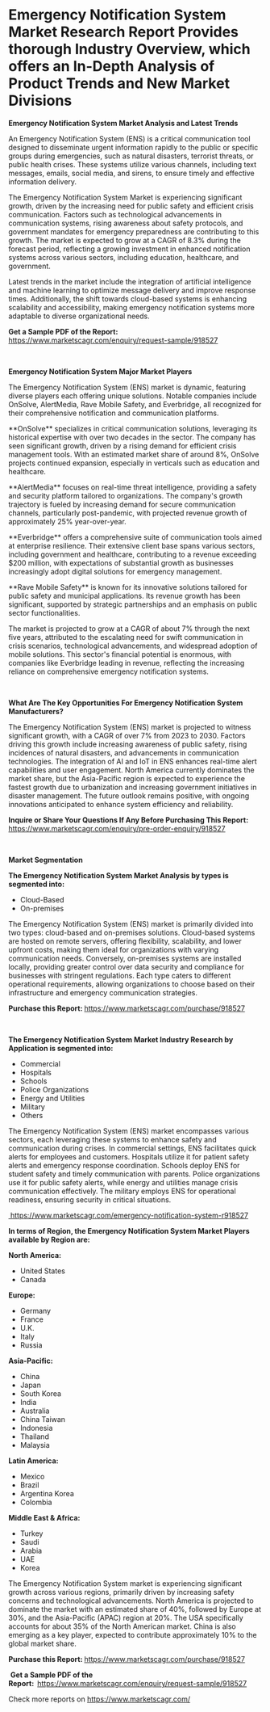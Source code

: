 <p><h1>Emergency Notification System Market Research Report Provides thorough Industry Overview, which offers an In-Depth Analysis of Product Trends and New Market Divisions</h1></p><p><strong>Emergency Notification System Market Analysis and Latest Trends</strong></p>
<p><p>An Emergency Notification System (ENS) is a critical communication tool designed to disseminate urgent information rapidly to the public or specific groups during emergencies, such as natural disasters, terrorist threats, or public health crises. These systems utilize various channels, including text messages, emails, social media, and sirens, to ensure timely and effective information delivery.</p><p>The Emergency Notification System Market is experiencing significant growth, driven by the increasing need for public safety and efficient crisis communication. Factors such as technological advancements in communication systems, rising awareness about safety protocols, and government mandates for emergency preparedness are contributing to this growth. The market is expected to grow at a CAGR of 8.3% during the forecast period, reflecting a growing investment in enhanced notification systems across various sectors, including education, healthcare, and government.</p><p>Latest trends in the market include the integration of artificial intelligence and machine learning to optimize message delivery and improve response times. Additionally, the shift towards cloud-based systems is enhancing scalability and accessibility, making emergency notification systems more adaptable to diverse organizational needs.</p></p>
<p><strong>Get a Sample PDF of the Report:&nbsp;</strong> <a href="https://www.marketscagr.com/enquiry/request-sample/918527?utm_campaign=2795&utm_medium=2&utm_source=Github&utm_content=ia&utm_term=06032025&utm_id=emergency-notification-system">https://www.marketscagr.com/enquiry/request-sample/918527</a></p>
<p>&nbsp;</p>
<p><strong>Emergency Notification System Major Market Players</strong></p>
<p><p>The Emergency Notification System (ENS) market is dynamic, featuring diverse players each offering unique solutions. Notable companies include OnSolve, AlertMedia, Rave Mobile Safety, and Everbridge, all recognized for their comprehensive notification and communication platforms.</p><p>**OnSolve** specializes in critical communication solutions, leveraging its historical expertise with over two decades in the sector. The company has seen significant growth, driven by a rising demand for efficient crisis management tools. With an estimated market share of around 8%, OnSolve projects continued expansion, especially in verticals such as education and healthcare.</p><p>**AlertMedia** focuses on real-time threat intelligence, providing a safety and security platform tailored to organizations. The company's growth trajectory is fueled by increasing demand for secure communication channels, particularly post-pandemic, with projected revenue growth of approximately 25% year-over-year. </p><p>**Everbridge** offers a comprehensive suite of communication tools aimed at enterprise resilience. Their extensive client base spans various sectors, including government and healthcare, contributing to a revenue exceeding $200 million, with expectations of substantial growth as businesses increasingly adopt digital solutions for emergency management.</p><p>**Rave Mobile Safety** is known for its innovative solutions tailored for public safety and municipal applications. Its revenue growth has been significant, supported by strategic partnerships and an emphasis on public sector functionalities.</p><p>The market is projected to grow at a CAGR of about 7% through the next five years, attributed to the escalating need for swift communication in crisis scenarios, technological advancements, and widespread adoption of mobile solutions. This sector's financial potential is enormous, with companies like Everbridge leading in revenue, reflecting the increasing reliance on comprehensive emergency notification systems.</p></p>
<p>&nbsp;</p>
<p><strong>What Are The Key Opportunities For Emergency Notification System Manufacturers?</strong></p>
<p><p>The Emergency Notification System (ENS) market is projected to witness significant growth, with a CAGR of over 7% from 2023 to 2030. Factors driving this growth include increasing awareness of public safety, rising incidences of natural disasters, and advancements in communication technologies. The integration of AI and IoT in ENS enhances real-time alert capabilities and user engagement. North America currently dominates the market share, but the Asia-Pacific region is expected to experience the fastest growth due to urbanization and increasing government initiatives in disaster management. The future outlook remains positive, with ongoing innovations anticipated to enhance system efficiency and reliability.</p></p>
<p><strong>Inquire or Share Your Questions If Any Before Purchasing This Report:</strong> <a href="https://www.marketscagr.com/enquiry/pre-order-enquiry/918527?utm_campaign=2795&utm_medium=2&utm_source=Github&utm_content=ia&utm_term=06032025&utm_id=emergency-notification-system">https://www.marketscagr.com/enquiry/pre-order-enquiry/918527</a></p>
<p>&nbsp;</p>
<p><strong>Market Segmentation</strong></p>
<p><strong>The Emergency Notification System Market Analysis by types is segmented into:</strong></p>
<p><ul><li>Cloud-Based</li><li>On-premises</li></ul></p>
<p><p>The Emergency Notification System (ENS) market is primarily divided into two types: cloud-based and on-premises solutions. Cloud-based systems are hosted on remote servers, offering flexibility, scalability, and lower upfront costs, making them ideal for organizations with varying communication needs. Conversely, on-premises systems are installed locally, providing greater control over data security and compliance for businesses with stringent regulations. Each type caters to different operational requirements, allowing organizations to choose based on their infrastructure and emergency communication strategies.</p></p>
<p><strong>Purchase this Report:&nbsp;</strong><a href="https://www.marketscagr.com/purchase/918527?utm_campaign=2795&utm_medium=2&utm_source=Github&utm_content=ia&utm_term=06032025&utm_id=emergency-notification-system">https://www.marketscagr.com/purchase/918527</a></p>
<p>&nbsp;</p>
<p><strong>The Emergency Notification System Market Industry Research by Application is segmented into:</strong></p>
<p><ul><li>Commercial</li><li>Hospitals</li><li>Schools</li><li>Police Organizations</li><li>Energy and Utilities</li><li>Military</li><li>Others</li></ul></p>
<p><p>The Emergency Notification System (ENS) market encompasses various sectors, each leveraging these systems to enhance safety and communication during crises. In commercial settings, ENS facilitates quick alerts for employees and customers. Hospitals utilize it for patient safety alerts and emergency response coordination. Schools deploy ENS for student safety and timely communication with parents. Police organizations use it for public safety alerts, while energy and utilities manage crisis communication effectively. The military employs ENS for operational readiness, ensuring security in critical situations.</p></p>
<p><a href="https://www.marketscagr.com/emergency-notification-system-r918527?utm_campaign=2795&utm_medium=2&utm_source=Github&utm_content=ia&utm_term=06032025&utm_id=emergency-notification-system">&nbsp;https://www.marketscagr.com/emergency-notification-system-r918527</a></p>
<p><strong>In terms of Region, the Emergency Notification System Market Players available by Region are:</strong></p>
<p>
    <p> <strong> North America: </strong>
        <ul>
            <li>United States</li>
            <li>Canada</li>
        </ul>
        </p> 
    <p> <strong> Europe: </strong>
        <ul>
            <li>Germany</li>
            <li>France</li>
            <li>U.K.</li>
            <li>Italy</li>
            <li>Russia</li>
        </ul>
        </p> 
    <p> <strong> Asia-Pacific: </strong>
        <ul>
            <li>China</li>
            <li>Japan</li>
            <li>South Korea</li>
            <li>India</li>
            <li>Australia</li>
            <li>China Taiwan</li>
            <li>Indonesia</li>
            <li>Thailand</li>
            <li>Malaysia</li>
        </ul>
        </p> 
    <p> <strong> Latin America: </strong>
        <ul>
            <li>Mexico</li>
            <li>Brazil</li>
            <li>Argentina Korea</li>
            <li>Colombia</li>
        </ul>
        </p> 
    <p> <strong> Middle East & Africa: </strong>
        <ul>
            <li>Turkey</li>
            <li>Saudi</li>
            <li>Arabia</li>
            <li>UAE</li>
            <li>Korea</li>
        </ul>
    </p>
    </p>
<p><p>The Emergency Notification System market is experiencing significant growth across various regions, primarily driven by increasing safety concerns and technological advancements. North America is projected to dominate the market with an estimated share of 40%, followed by Europe at 30%, and the Asia-Pacific (APAC) region at 20%. The USA specifically accounts for about 35% of the North American market. China is also emerging as a key player, expected to contribute approximately 10% to the global market share.</p></p>
<p><strong>Purchase this Report: </strong><a href="https://www.marketscagr.com/purchase/918527?utm_campaign=2795&utm_medium=2&utm_source=Github&utm_content=ia&utm_term=06032025&utm_id=emergency-notification-system">https://www.marketscagr.com/purchase/918527</a></p>
<p>&nbsp;<strong>Get a Sample PDF of the Report:&nbsp;&nbsp;</strong><a href="https://www.marketscagr.com/enquiry/request-sample/918527?utm_campaign=2795&utm_medium=2&utm_source=Github&utm_content=ia&utm_term=06032025&utm_id=emergency-notification-system">https://www.marketscagr.com/enquiry/request-sample/918527</a></p>
<p><strong></strong></p>
<p>Check more reports on <a href="https://www.marketscagr.com/?utm_campaign=2795&utm_medium=2&utm_source=Github&utm_content=ia&utm_term=06032025&utm_id=emergency-notification-system">https://www.marketscagr.com/</a></p>